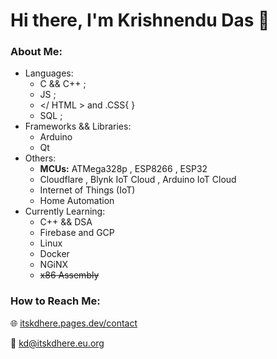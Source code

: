 # Hi there, I'm Krishnendu Das 👋
### About Me:


 <!--- Fun Fact: I'm Introvert 🙂-->
 
 - Languages:
    * C  && C++  ;
    * JS ;
    * </ HTML >  and  .CSS{ }
    * SQL ;
- Frameworks && Libraries:
   * Arduino 
   * Qt 
- Others:
   *  **MCUs:** ATMega328p , ESP8266 , ESP32 
   *  Cloudflare , Blynk IoT Cloud , Arduino IoT Cloud 
   * Internet of Things (IoT)
   * Home Automation
- Currently Learning:
  * C++ && DSA 
  * Firebase and GCP
  * Linux
  * Docker
  * NGiNX
  * ~~x86 Assembly~~ 

### How to Reach Me:
🌐 [itskdhere.pages.dev/contact](https://itskdhere.pages.dev/contact)

📧 <kd@itskdhere.eu.org>

   <!-- 🌱 I’m currently learning: SQL && C++ ; -->
   <!-- 💬 Ask me about: C || C++ || Arduino || IoT || Blynk Cloud ; -->
   <!-- 📫 How to reach me: -->
   <!-- 🔭 I’m currently working on ... -->
   <!-- 🤔 I’m looking for help with ... -->  
   <!-- 👯 I’m looking to collaborate on ... -->  
   <!-- 😄 Pronouns: ... -->  
   <!-- ⚡ Fun fact: ... -->
